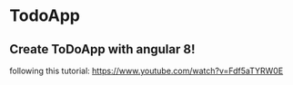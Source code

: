 # TodoApp


## Create ToDoApp with angular 8!

following this tutorial:
https://www.youtube.com/watch?v=Fdf5aTYRW0E
